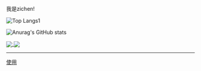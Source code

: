 我是zichen!

![Top Langs1](https://github-readme-stats.vercel.app/api/top-langs/?username=zichenlbl&layout=compact)

![Anurag's GitHub stats](https://github-readme-stats.vercel.app/api?username=zichenlbl&show_icons=true)

<a href="https://github.com/zichenlbl/git">
  <img align="center" src="https://github-readme-stats.vercel.app/api/pin/?username=zichenlbl&repo=git" />
</a>
<a href="https://github.com/JavaWeb-Basics">
  <img align="center" src="https://github-readme-stats.vercel.app/api/pin/?username=zichenlbl&repo=JavaWeb-Basics" />
</a>

<hr/>

[使用](https://github.com/anuraghazra/github-readme-stats)
